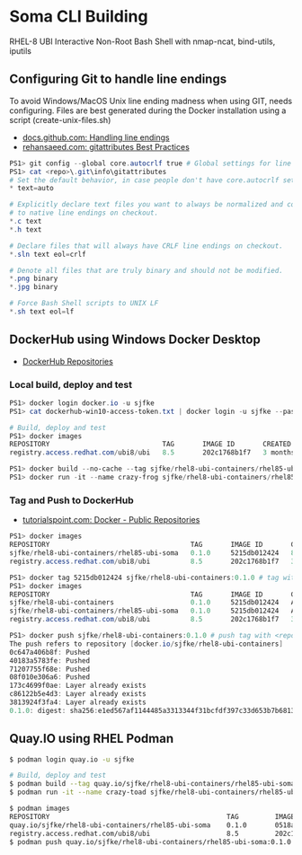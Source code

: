 # Soma CLI Building

RHEL-8 UBI Interactive Non-Root Bash Shell with nmap-ncat, bind-utils, iputils

## Configuring Git to handle line endings

To avoid Windows/MacOS Unix line ending madness when using GIT, needs configuring.
Files are best generated during the Docker installation using a script (create-unix-files.sh)

* [docs.github.com: Handling line endings](https://docs.github.com/en/get-started/getting-started-with-git/configuring-git-to-handle-line-endings)
* [rehansaeed.com: gitattributes Best Practices](https://rehansaeed.com/gitattributes-best-practices/)

```powershell
PS1> git config --global core.autocrlf true # Global settings for line endings
PS1> cat <repo>\.git\info\gitattributes
# Set the default behavior, in case people don't have core.autocrlf set.
* text=auto

# Explicitly declare text files you want to always be normalized and converted
# to native line endings on checkout.
*.c text
*.h text

# Declare files that will always have CRLF line endings on checkout.
*.sln text eol=crlf

# Denote all files that are truly binary and should not be modified.
*.png binary
*.jpg binary

# Force Bash Shell scripts to UNIX LF
*.sh text eol=lf

```

## DockerHub using Windows Docker Desktop

* [DockerHub Repositories](https://docs.docker.com/docker-hub/repos/)

### Local build, deploy and test

```powershell
PS1> docker login docker.io -u sjfke
PS1> cat dockerhub-win10-access-token.txt | docker login -u sjfke --password-stdin

# Build, deploy and test
PS1> docker images
REPOSITORY                            TAG       IMAGE ID       CREATED        SIZE
registry.access.redhat.com/ubi8/ubi   8.5       202c1768b1f7   3 months ago   216MB

PS1> docker build --no-cache --tag sjfke/rhel8-ubi-containers/rhel85-ubi-soma:0.1.0 -f ./Dockerfile $pwd
PS1> docker run -it --name crazy-frog sjfke/rhel8-ubi-containers/rhel85-ubi-soma:0.1.0
```
### Tag and Push to DockerHub

* [tutorialspoint.com: Docker - Public Repositories](https://www.tutorialspoint.com/docker/docker_public_repositories.htm)

```powershell
PS1> docker images
REPOSITORY                                   TAG       IMAGE ID       CREATED         SIZE
sjfke/rhel8-ubi-containers/rhel85-ubi-soma   0.1.0     5215db012424   8 seconds ago   302MB
registry.access.redhat.com/ubi8/ubi          8.5       202c1768b1f7   3 months ago    216MB

PS1> docker tag 5215db012424 sjfke/rhel8-ubi-containers:0.1.0 # tag with <repo>:<image-version>
PS1> docker images
REPOSITORY                                   TAG       IMAGE ID       CREATED              SIZE
sjfke/rhel8-ubi-containers                   0.1.0     5215db012424   About a minute ago   302MB
sjfke/rhel8-ubi-containers/rhel85-ubi-soma   0.1.0     5215db012424   About a minute ago   302MB
registry.access.redhat.com/ubi8/ubi          8.5       202c1768b1f7   3 months ago         216MB

PS1> docker push sjfke/rhel8-ubi-containers:0.1.0 # push tag with <repo>:<image-version>
The push refers to repository [docker.io/sjfke/rhel8-ubi-containers]
0c647a406b8f: Pushed
40183a5783fe: Pushed
71207755f68e: Pushed
08f010e306a6: Pushed
173c4699f0ae: Layer already exists
c86122b5e4d3: Layer already exists
3813924f3fa4: Layer already exists
0.1.0: digest: sha256:e1ed567af1144485a3313344f31bcfdf397c33d653b7b6813ce7a2e38224b1e9 size: 1778

```
## Quay.IO using RHEL Podman

```bash
$ podman login quay.io -u sjfke

# Build, deploy and test
$ podman build --tag quay.io/sjfke/rhel8-ubi-containers/rhel85-ubi-soma:0.1.0 -f ./Dockerfile $PWD
$ podman run -it --name crazy-toad sjfke/rhel8-ubi-containers/rhel85-ubi-soma:0.1.0

$ podman images
REPOSITORY                                            TAG         IMAGE ID      CREATED        SIZE
quay.io/sjfke/rhel8-ubi-containers/rhel85-ubi-soma    0.1.0       0518a1f14b02  2 hours ago    321 MB
registry.access.redhat.com/ubi8/ubi                   8.5         202c1768b1f7  3 months ago   235 MB
$ podman push quay.io/sjfke/rhel8-ubi-containers/rhel85-ubi-soma:0.1.0
```
